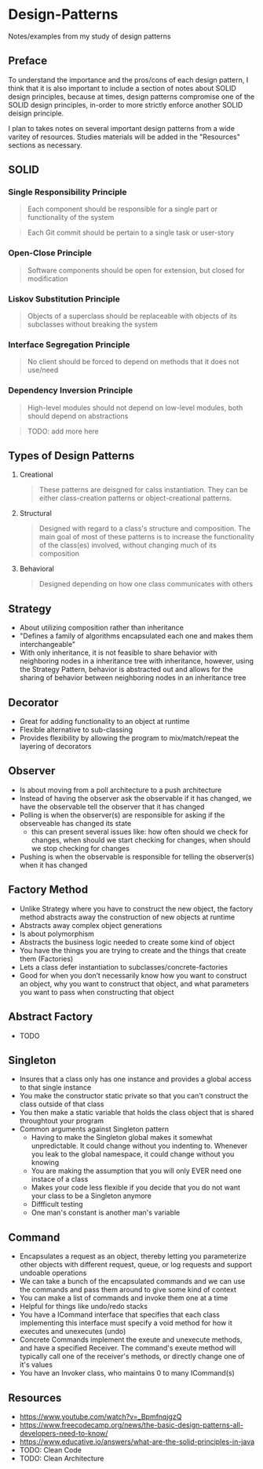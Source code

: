 # Design-Patterns
Notes/examples from my study of design patterns

## Preface
To understand the importance and the pros/cons of each design pattern, I think that it is also important to include a section of notes about SOLID design principles, because at times, design patterns compromise one of the SOLID design principles, in-order to more strictly enforce another SOLID deisign principle. 

I plan to takes notes on several important design patterns from a wide varitey of resources. Studies materials will be added in the "Resources" sections as necessary. 

## SOLID

### Single Responsibility Principle

> Each component should be responsible for a single part or functionality of the system

> Each Git commit should be pertain to a single task or user-story

### Open-Close Principle

> Software components should be open for extension, but closed for modification

### Liskov Substitution Principle

> Objects of a superclass should be replaceable with objects of its subclasses without breaking the system

### Interface Segregation Principle

> No client should be forced to depend on methods that it does not use/need

### Dependency Inversion Principle

> High-level modules should not depend on low-level modules, both should depend on abstractions

> TODO: add more here

## Types of Design Patterns
   1) Creational
      > These patterns are deisgned for calss instantiation. They can be either class-creation patterns or object-creational patterns.
   2) Structural
      > Designed with regard to a class's structure and composition. The main goal of most of these patterns is to increase the functionality of the class(es) involved, without changing much of its composition
   3) Behavioral
      > Designed depending on how one class communicates with others

## Strategy
   * About utilizing composition rather than inheritance
   * "Defines a family of algorithms encapsulated each one and makes them interchangeable"
   * With only inheritance, it is not feasible to share behavior with neighboring nodes in a inheritance tree with inheritance, however, using the Strategy Pattern, behavior is abstracted out and allows for the sharing of behavior between neighboring nodes in an inheritance tree

## Decorator
   * Great for adding functionality to an object at runtime
   * Flexible alternative to sub-classing
   * Provides flexibility by allowing the program to mix/match/repeat the layering of decorators

## Observer
   * Is about moving from a poll architecture to a push architecture
   * Instead of having the observer ask the observable if it has changed, we have the observable tell the observer that it has changed
   * Polling is when the observer(s) are responsible for asking if the observeable has changed its state
      * this can present several issues like: how often should we check for changes, when should we start checking for changes, when should we stop checking for changes
   * Pushing is when the observable is responsible for telling the observer(s) when it has changed

## Factory Method
   * Unlike Strategy where you have to construct the new object, the factory method abstracts away the construction of new objects at runtime
   * Abstracts away complex object generations
   * Is about polymorphism
   * Abstracts the business logic needed to create some kind of object
   * You have the things you are trying to create and the things that create them (Factories)
   * Lets a class defer instantiation to subclasses/concrete-factories
   * Good for when you don’t necessarily know how you want to construct an object, why you want to construct that object, and what parameters you want to pass when constructing that object

## Abstract Factory
   * TODO

## Singleton
   * Insures that a class only has one instance and provides a global access to that single instance
   * You make the constructor static private so that you can't construct the class outside of that class
   * You then make a static variable that holds the class object that is shared throughtout your program
   * Common arguments against Singleton pattern
      * Having to make the Singleton global makes it somewhat unpredictable. It could change without you indenting to. Whenever you leak to the global namespace, it could change without you knowing
      * You are making the assumption that you will only EVER need one instace of a class
      * Makes your code less flexible if you decide that you do not want your class to be a Singleton anymore
      * Diffficult testing
      * One man's constant is another man's variable 

## Command
   * Encapsulates a request as an object, thereby letting you parameterize other objects with different request, queue, or log requests and support undoable operations
   * We can take a bunch of the encapsulated commands and we can use the commands and pass them around to give some kind of context
   * You can make a list of commands and invoke them one at a time
   * Helpful for things like undo/redo stacks
   * You have a ICommand interface that specifies that each class implementing this interface must specify a void method for how it executes and unexecutes (undo)
   * Concrete Commands implement the exeute and unexecute methods, and have a specified Receiver. The command's exeute method will typically call one of the receiver's methods, or directly change one of it's values
   * You have an Invoker class, who maintains 0 to many ICommand(s)


## Resources
   * https://www.youtube.com/watch?v=_BpmfnqjgzQ
   * https://www.freecodecamp.org/news/the-basic-design-patterns-all-developers-need-to-know/
   * https://www.educative.io/answers/what-are-the-solid-principles-in-java
   * TODO: Clean Code
   * TODO: Clean Architecture
